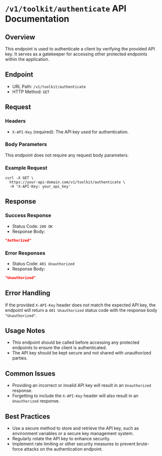 # `/v1/toolkit/authenticate` API Documentation

## Overview
This endpoint is used to authenticate a client by verifying the provided API key. It serves as a gatekeeper for accessing other protected endpoints within the application.

## Endpoint
- URL Path: `/v1/toolkit/authenticate`
- HTTP Method: `GET`

## Request

### Headers
- `X-API-Key` (required): The API key used for authentication.

### Body Parameters
This endpoint does not require any request body parameters.

### Example Request
```
curl -X GET \
  https://your-api-domain.com/v1/toolkit/authenticate \
  -H 'X-API-Key: your_api_key'
```

## Response

### Success Response
- Status Code: `200 OK`
- Response Body:
```json
"Authorized"
```

### Error Responses
- Status Code: `401 Unauthorized`
- Response Body:
```json
"Unauthorized"
```

## Error Handling
If the provided `X-API-Key` header does not match the expected API key, the endpoint will return a `401 Unauthorized` status code with the response body `"Unauthorized"`.

## Usage Notes
- This endpoint should be called before accessing any protected endpoints to ensure the client is authenticated.
- The API key should be kept secure and not shared with unauthorized parties.

## Common Issues
- Providing an incorrect or invalid API key will result in an `Unauthorized` response.
- Forgetting to include the `X-API-Key` header will also result in an `Unauthorized` response.

## Best Practices
- Use a secure method to store and retrieve the API key, such as environment variables or a secure key management system.
- Regularly rotate the API key to enhance security.
- Implement rate limiting or other security measures to prevent brute-force attacks on the authentication endpoint.